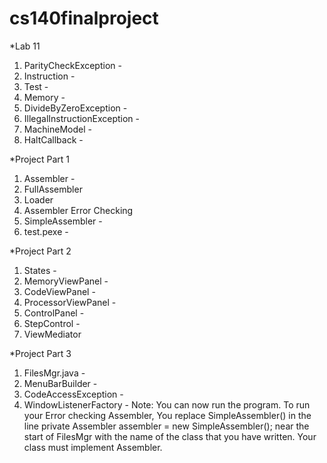 # cs140finalproject

*Lab 11 

1. ParityCheckException -
2. Instruction -
3. Test -
4. Memory -
5. DivideByZeroException -
6. IllegalInstructionException -
7. MachineModel -
8. HaltCallback -

*Project Part 1 

1. Assembler -
2. FullAssembler 
3. Loader
4. Assembler Error Checking 
5. SimpleAssembler -
6. test.pexe -

*Project Part 2

1. States -
2. MemoryViewPanel -
3. CodeViewPanel -
4. ProcessorViewPanel -
5. ControlPanel -
6. StepControl -
7. ViewMediator

*Project Part 3 

1. FilesMgr.java -
2. MenuBarBuilder -
3. CodeAccessException -
4. WindowListenerFactory -
Note: You can now run the program. To run your Error checking Assembler, You replace SimpleAssembler() in the line private Assembler assembler = new SimpleAssembler(); near the start of FilesMgr with the name of the class that you have written. Your class must implement Assembler.

